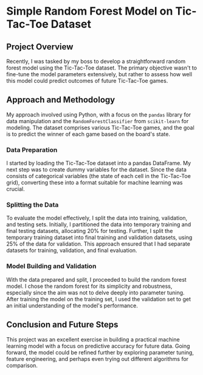 # Simple Random Forest Model on Tic-Tac-Toe Dataset

## Project Overview
Recently, I was tasked by my boss to develop a straightforward random forest model using the Tic-Tac-Toe dataset. The primary objective wasn't to fine-tune the model parameters extensively, but rather to assess how well this model could predict outcomes of future Tic-Tac-Toe games.

## Approach and Methodology
My approach involved using Python, with a focus on the `pandas` library for data manipulation and the `RandomForestClassifier` from `scikit-learn` for modeling. The dataset comprises various Tic-Tac-Toe games, and the goal is to predict the winner of each game based on the board's state.

### Data Preparation
I started by loading the Tic-Tac-Toe dataset into a pandas DataFrame. My next step was to create dummy variables for the dataset. Since the data consists of categorical variables (the state of each cell in the Tic-Tac-Toe grid), converting these into a format suitable for machine learning was crucial.

### Splitting the Data
To evaluate the model effectively, I split the data into training, validation, and testing sets. Initially, I partitioned the data into temporary training and final testing datasets, allocating 20% for testing. Further, I split the temporary training dataset into final training and validation datasets, using 25% of the data for validation. This approach ensured that I had separate datasets for training, validation, and final evaluation.

### Model Building and Validation
With the data prepared and split, I proceeded to build the random forest model. I chose the random forest for its simplicity and robustness, especially since the aim was not to delve deeply into parameter tuning. After training the model on the training set, I used the validation set to get an initial understanding of the model's performance.

## Conclusion and Future Steps
This project was an excellent exercise in building a practical machine learning model with a focus on predictive accuracy for future data. Going forward, the model could be refined further by exploring parameter tuning, feature engineering, and perhaps even trying out different algorithms for comparison.
